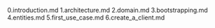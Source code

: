 0.introduction.md
1.architecture.md
2.domain.md
3.bootstrapping.md
4.entities.md
5.first_use_case.md
6.create_a_client.md
